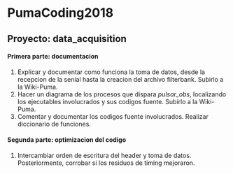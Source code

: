 # PumaCoding2018
## Proyecto: data_acquisition
#### Primera parte: documentacion
1. Explicar y documentar como funciona la toma de datos, desde la recepcion de la senial hasta la creacion del archivo filterbank. Subirlo a la Wiki-Puma.
2. Hacer un diagrama de los procesos que dispara *pulsar_obs*, localizando los ejecutables involucrados y sus codigos fuente. Subirlo a la Wiki-Puma.
3. Comentar y documentar los codigos fuente involucrados. Realizar diccionario de funciones.

#### Segunda parte: optimizacion del codigo
1. Intercambiar orden de escritura del header y toma de datos. Posteriormente, corrobar si los residuos de timing mejoraron.


